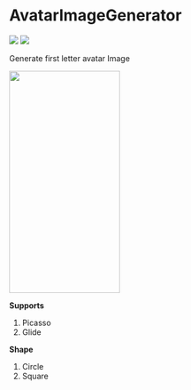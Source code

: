 # AvatarImageGenerator
<img src="https://circleci.com/gh/skyways/AvatarImageGenerator.svg?style=svg"/>
<a href="https://bintray.com/skyways/AvatarGenerator/AvatarGenerator/1.2/link"><img src="https://api.bintray.com/packages/skyways/AvatarGenerator/AvatarGenerator/images/download.svg?version=1.2"/></a>

Generate first letter avatar Image
    
   
<img  width="200" height="400" src="https://github.com/skyways/AvatarImageGenerator/blob/master/art/screen.jpeg"/>



**Supports**


  1. Picasso
  2. Glide
  
  **Shape**
  
  1. Circle
  2. Square
